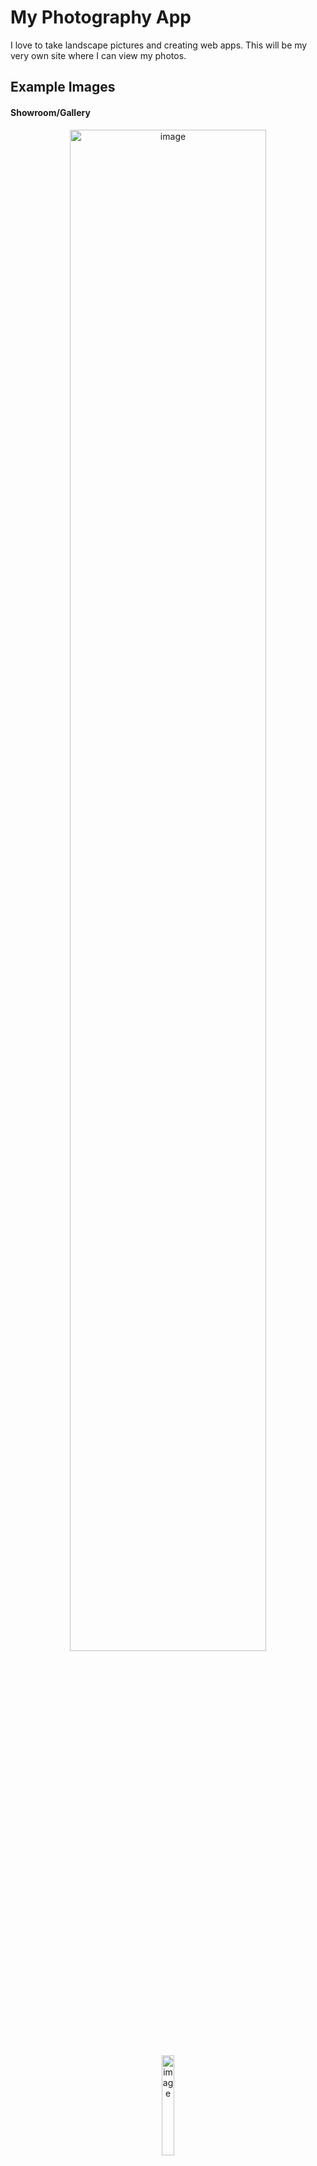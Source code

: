# My Photography App
I love to take landscape pictures and creating web apps.
This will be my very own site where I can view my photos.

## Example Images

#### Showroom/Gallery
<p align="middle"/>
  <img width="79%" alt="image" src="https://github.com/beironf/photography-app/assets/17812202/f78a62d3-8331-45ee-bc1f-8bb26e8d0c42">
  <img width="20.3%" alt="image" src="https://github.com/beironf/photography-app/assets/17812202/c2cb5f5e-1097-47be-a349-2ce2203281a1">
</p>

#### Photo Viewer
<p align="middle"/>
  <img width="49.5%" alt="image" src="https://github.com/beironf/photography-app/assets/17812202/86b33401-5ac9-43a0-8255-8b71f197e634">
  <img width="49.5%" alt="image" src="https://github.com/beironf/photography-app/assets/17812202/a1b8ddc7-301c-438c-91ab-9428e1932a90">
</p>

#### Photo Manager
<img width="1728" alt="image" src="https://github.com/beironf/photography-app/assets/17812202/4aacdcdc-7bfb-483b-bd09-cf2498822d08">

## Run Locally
The easiest way is to use docker from project root:
```
docker-compose up -d
```

# Development

## Frontend App
NodeJS React app with Typescript and Sass.

#### Created using:
```
npx create-react-app frontend --typescript
```

#### Start:
```
./start-frontend.sh
```

## Backend APIs
Scala app (built using sbt) using Akka HTTP and Tapir. The code architecture is inspired by the "hexagonal" (or "ports and adapters") architecture. Slick is used to connect to the DB.

### Photo API
An API for handling all photos and their metadata.

#### Start:
```
./start-photo-api.sh
```

### Image API
An API for uploading and fetching images. EXIF data will be stored before the images are resized on upload.

#### Start:
```
./start-image-api.sh
```

## PostgreSQL Database with Docker
It would probably have made more sense to run this app using for example MongoDB (or similar NoSQL), but I went for a SQL database because it was more familiar.

#### Initiate/Start:
The DB is specified in the `docker-compose.yaml` file (services: `photography-db`) where we create a PostgreSQL-container with the database `photography_db` inside.
```
docker-compose up -d photography-db
```

#### Connect:
The DB is hosted inside a Docker container and exposed on the port `4001`.
```
psql -h localhost -p 4001 -U postgres photography_db
```

## Google Cloud

#### Connect to Database
```
gcloud sql connect photography-db --user=postgres --database=photography_db
```

#### Creating Service Accounts - Workload Identity
```
// add a Google Service Account (GSA)
gcloud iam service-accounts create <gsa-name>

// add a Kubernetes Service Account (KSA)
kubectl create serviceaccount --namespace <k8s-namespace> <ksa-name>

// allow the KSA to use the GSA
gcloud iam service-accounts add-iam-policy-binding --role roles/iam.workloadIdentityUser --member "serviceAccount:beiron-photography-app.svc.id.goog[<k8s-namespace>/<ksa-name>]" <gsa-name>@beiron-photography-app.iam.gserviceaccount.com

// annotate the KSA with the GSA reference
kubectl annotate serviceaccount --namespace <k8s-namespace> <ksa-name> iam.gke.io/gcp-service-account=<gsa-name>@beiron-photography-app.iam.gserviceaccount.com
```

#### Grant access in DB
```
GRANT pg_read_all_data TO <db-user>;
GRANT pg_write_all_data TO <db-user>;
```